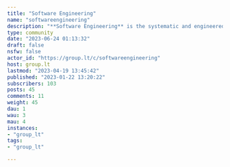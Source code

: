 ```yaml
---
title: "Software Engineering" 
name: "softwareengineering"
description: "**Software Engineering** is the systematic and engineered development of software in all its life cycle.---# Rules1. Keep related to software engineering1. Keep comments on-topic of the post 1. Try to post free/open access content1. Try to post content from reliable sources (ACM, IEEE, SEI, NN/G, ...)1. Be genuinely respectful, kind, helpful; act in and assume good faith1. No discrimination1. No personal attacks, no personal questions1. No [attention stealing](https://en.wikipedia.org/wiki/Attention_economy): no ads, spam, influencers influencing, memes, trolling, emotional manipulation/advertising (e.g. engagement through enragement or other negative emotions), jokes that dissipate the focus of the topic, ...---# Resources- **Guide to the Software Engineering Body of Knowledge (SWEBOK)** by IEEE Computer Society  - [SWEBOK V4 PDF](https://waseda.app.box.com/v/ieee-cs-swebok)  - [SWEBOK V4 Review](https://www.computer.org/volunteering/boards-and-committees/professional-educational-activities/software-engineering-committee/swebok-evolution)   - [SWEBOK V3 PDF](https://ieeecs-media.computer.org/media/education/swebok/swebok-v3.pdf)  - [SWEBOK V3 Wiki](http://swebokwiki.org/Main_Page)- **ISO/IEC**    - [ISO/IEC JTC 1/SC 7 Software and systems engineering](https://www.iso.org/committee/45086.html)      - [Standards by ISO/IEC JTC 1/SC 7](https://www.iso.org/committee/45086/x/catalogue/p/1/u/1/w/0/d/0)   - [ISO ICS 35 Information technology](https://www.iso.org/ics/35/x/)     - [ISO ICS 35.080 Software](https://www.iso.org/ics/35.080/x/)- **Free licensed resources**  - [A Beg\u00adinner’s Guide to Finding User Needs](https://jdittrich.github.io/userNeedResearchBook/)"
type: community
date: "2023-06-24 01:13:32"
draft: false
nsfw: false
actor_id: "https://group.lt/c/softwareengineering"
host: group.lt
lastmod: "2023-04-19 13:45:42"
published: "2023-01-22 13:20:22"
subscribers: 103
posts: 45
comments: 11
weight: 45
dau: 1
wau: 3
mau: 4
instances:
- "group_lt"
tags: 
- "group_lt"

---
```

